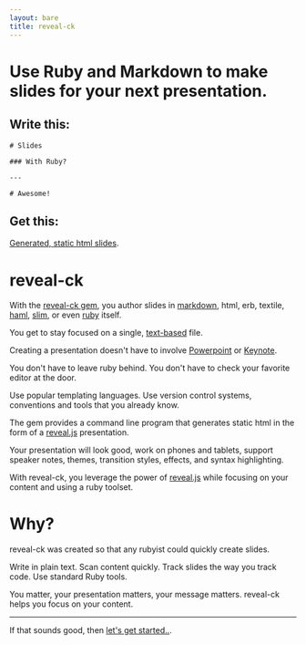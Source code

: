 ```yaml
---
layout: bare
title: reveal-ck
---
```


# Use Ruby and Markdown to make slides for your next presentation.

## Write this:

```
# Slides

### With Ruby?

---

# Awesome!
```

## Get this:

<p class="lead">
<a href="./getting-started-slides">Generated, static html slides</a>.
</p>

# reveal-ck

<p class="lead">
With the <a href="http://rubygems.org/gems/reveal-ck">reveal-ck
gem</a>, you author slides in <a href="./markdown">markdown</a>, html,
erb, textile, <a href="./haml">haml</a>, <a href="./slim">slim</a>, or
even <a href="./ruby">ruby</a> itself.
</p>

You get to stay focused on a single, [text-based][it-is-just-text]
file.

Creating a presentation doesn't have to involve
[Powerpoint][powerpoint] or [Keynote][keynote].

You don't have to leave ruby behind. You don't have to check your
favorite editor at the door.

Use popular templating languages. Use version control systems,
conventions and tools that you already know.

The gem provides a command line program that generates static html in
the form of a [reveal.js][reveal.js] presentation.

Your presentation will look good, work on phones and tablets, support
speaker notes, themes, transition styles, effects, and syntax
highlighting.

With reveal-ck, you leverage the power of [reveal.js][reveal.js] while
focusing on your content and using a ruby toolset.

# Why?

<p class="lead">
reveal-ck was created so that any rubyist could quickly create slides.
</p>


Write in plain text. Scan content quickly. Track slides the way you
track code. Use standard Ruby tools.

You matter, your presentation matters, your message matters. reveal-ck
helps you focus on your content.

<hr>

<p class="lead">
If that sounds good, then <a href="./getting-started">let's get
started..</a>.
</p>

[getting-started]: ./getting-started
[it-is-just-text]: ./it-is-just-text

[keynote]:       http://www.apple.com/ios/keynote/
[powerpoint]:    http://office.microsoft.com/en-us/powerpoint/
[reveal.js]:     http://lab.hakim.se/reveal-js/#/
[reveal-ck-gem]: http://rubygems.org/gems/reveal-ck

[getting-started-slides]: ./getting-started-slides
